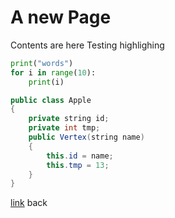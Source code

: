 # A new Page

Contents are here
Testing highlighing

```python
print("words")
for i in range(10):
    print(i)
```
```java
public class Apple
{
    private string id;
    private int tmp;
    public Vertex(string name)
    {
        this.id = name;
        this.tmp = 13;
    }
}
```
[link](index.md) back
